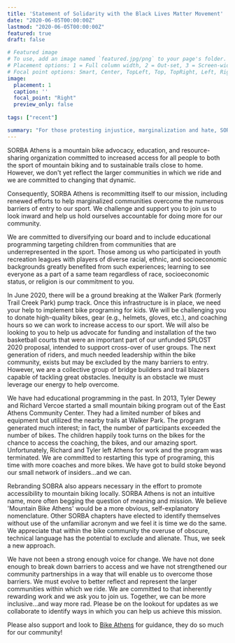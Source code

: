 ```yaml
---
title: 'Statement of Solidarity with the Black Lives Matter Movement'
date: "2020-06-05T00:00:00Z"
lastmod: "2020-06-05T00:00:00Z"
featured: true
draft: false

# Featured image
# To use, add an image named `featured.jpg/png` to your page's folder.
# Placement options: 1 = Full column width, 2 = Out-set, 3 = Screen-width
# Focal point options: Smart, Center, TopLeft, Top, TopRight, Left, Right, BottomLeft, Bottom, BottomRight
image:
  placement: 1
  caption: ''
  focal_point: "Right"
  preview_only: false
  
tags: ["recent"]

summary: "For those protesting injustice, marginalization and hate, SORBA Athens stands with you in solidarity"
---
```


SORBA Athens is a mountain bike advocacy, education, and resource-sharing organization committed to increased access for all people to both the sport of mountain biking and to sustainable trails close to home. However, we don't yet reflect the larger communities in which we ride and we are committed to changing that dynamic.  

Consequently, SORBA Athens is recommitting itself to our mission, including renewed efforts to help marginalized communities overcome the numerous barriers of entry to our sport. We challenge and support you to join us to look inward and help us hold ourselves accountable for doing more for our community.  

We are committed to diversifying our board and to include educational programming targeting children from communities that are underrepresented in the sport. Those among us who participated in youth recreation leagues with players of diverse racial, ethnic, and socioeconomic backgrounds greatly benefited from such experiences; learning to see everyone as a part of a same team regardless of race, socioeconomic status, or religion is our commitment to you.

In June 2020, there will be a ground breaking at the Walker Park (formerly Trail Creek Park) pump track. Once this infrastructure is in place, we need your help to implement bike programing for kids. We will be challenging you to donate high-quality bikes, gear (e.g., helmets, gloves, etc.), and coaching hours so we can work to increase access to our sport.  We will also be looking to you to help us advocate for funding and installation of the two basketball courts that were an important part of our unfunded SPLOST 2020 proposal, intended to support cross-over of user groups. The next generation of riders, and much needed leadership within the bike community, exists but may be excluded by the many barriers to entry. However, we are a collective group of bridge builders and trail blazers capable of tackling great obstacles. Inequity is an obstacle we must leverage our energy to help overcome. 

We have had educational programming in the past. In 2013, Tyler Dewey and Richard Vercoe started a small mountain biking program out of the East Athens Community Center. They had a limited number of bikes and equipment but utilized the nearby trails at Walker Park. The program generated much interest; in fact, the number of participants exceeded the number of bikes. The children happily took turns on the bikes for the chance to access the coaching, the bikes, and our amazing sport. Unfortunately, Richard and Tyler left Athens for work and the program was terminated. We are committed to restarting this type of programing, this time with more coaches and more bikes. We have got to build stoke beyond our small network of insiders...and we can.

Rebranding SOBRA also appears necessary in the effort to promote accessibility to mountain biking locally. SORBA Athens is not an intuitive name, more often begging the question of meaning and mission. We believe 'Mountain Bike Athens' would be a more obvious, self-explanatory nomenclature. Other SORBA chapters have elected to identify themselves without use of the unfamiliar acronym and we feel it is time we do the same. We appreciate that within the bike community the overuse of obscure, technical language has the potential to exclude and alienate. Thus, we seek a new approach.

We have not been a strong enough voice for change.  We have not done enough to break down barriers to access and we have not strengthened our community partnerships in a way that will enable us to overcome those barriers. We must evolve to better reflect and represent the larger communities within which we ride. We are committed to that inherently rewarding work and we ask you to join us. Together, we can be more inclusive...and way more rad. Please be on the lookout for updates as we collaborate to identify ways in which you can help us achieve this mission.

Please also support and look to [Bike Athens](https://www.bikeathens.org/2020/06/04/black-lives-matter/) for guidance, they do so much for our community!
